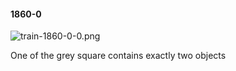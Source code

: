 #### 1860-0
![train-1860-0-0.png](https://github.com/lil-lab/nlvr/raw/master/nlvr/train/images/8/train-1860-0-0.png "train-1860-0-0.png")

One of the grey square contains exactly two objects